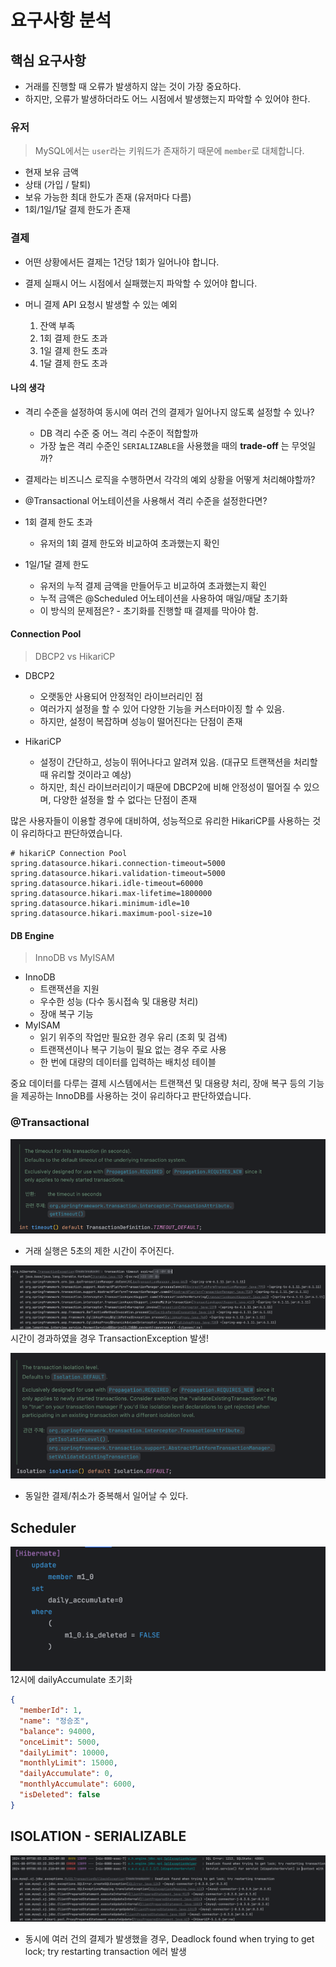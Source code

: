 # 요구사항 분석

## 핵심 요구사항

- 거래를 진행할 때 오류가 발생하지 않는 것이 가장 중요하다.
- 하지만, 오류가 발생하더라도 어느 시점에서 발생했는지 파악할 수 있어야 한다.

### 유저

> MySQL에서는 `user`라는 키워드가 존재하기 때문에 `member`로 대체합니다.

- 현재 보유 금액
- 상태 (가입 / 탈퇴)
- 보유 가능한 최대 한도가 존재 (유저마다 다름)
- 1회/1일/1달 결제 한도가 존재

### 결제

- 어떤 상황에서든 결제는 1건당 1회가 일어나야 합니다.
- 결제 실패시 어느 시점에서 실패했는지 파악할 수 있어야 합니다.

- 머니 결제 API 요청시 발생할 수 있는 예외
  1. 잔액 부족
  2. 1회 결제 한도 초과
  3. 1일 결제 한도 초과
  4. 1달 결제 한도 초과


#### 나의 생각

- 격리 수준을 설정하여 동시에 여러 건의 결제가 일어나지 않도록 설정할 수 있나?
    - DB 격리 수준 중 어느 격리 수준이 적합할까
    - 가장 높은 격리 수준인 `SERIALIZABLE`을 사용했을 때의 **trade-off** 는 무엇일까?
- 결제라는 비즈니스 로직을 수행하면서 각각의 예외 상황을 어떻게 처리해야할까?
- @Transactional 어노테이션을 사용해서 격리 수준을 설정한다면?


- 1회 결제 한도 초과
  - 유저의 1회 결제 한도와 비교하여 초과했는지 확인

- 1일/1달 결제 한도
  - 유저의 누적 결제 금액을 만들어두고 비교하여 초과했는지 확인
  - 누적 금액은 @Scheduled 어노테이션을 사용하여 매일/매달 초기화
  - 이 방식의 문제점은? - 초기화를 진행할 때 결제를 막아야 함.

#### Connection Pool

> DBCP2 vs HikariCP

- DBCP2
  - 오랫동안 사용되어 안정적인 라이브러리인 점
  - 여러가지 설정을 할 수 있어 다양한 기능을 커스터마이징 할 수 있음.
  - 하지만, 설정이 복잡하며 성능이 떨어진다는 단점이 존재

- HikariCP
  - 설정이 간단하고, 성능이 뛰어나다고 알려져 있음. (대규모 트랜잭션을 처리할 때 유리할 것이라고 예상)
  - 하지만, 최신 라이브러리이기 때문에 DBCP2에 비해 안정성이 떨어질 수 있으며, 다양한 설정을 할 수 없다는 단점이 존재

많은 사용자들이 이용할 경우에 대비하여, 성능적으로 유리한 HikariCP를 사용하는 것이 유리하다고 판단하였습니다.

```properties
# hikariCP Connection Pool
spring.datasource.hikari.connection-timeout=5000
spring.datasource.hikari.validation-timeout=5000
spring.datasource.hikari.idle-timeout=60000
spring.datasource.hikari.max-lifetime=1800000
spring.datasource.hikari.minimum-idle=10
spring.datasource.hikari.maximum-pool-size=10
```

#### DB Engine

> InnoDB vs MyISAM

- InnoDB
  - 트랜잭션을 지원
  - 우수한 성능 (다수 동시접속 및 대용량 처리)
  - 장애 복구 기능
- MyISAM
  - 읽기 위주의 작업만 필요한 경우 유리 (조회 및 검색)
  - 트랜잭션이나 복구 기능이 필요 없는 경우 주로 사용
  - 한 번에 대량의 데이터를 입력하는 배치성 테이블 

중요 데이터를 다루는 결제 시스템에서는 트랜잭션 및 대용량 처리, 장애 복구 등의 기능을 제공하는 InnoDB를 사용하는 것이 유리하다고 판단하였습니다.

### @Transactional

![img.png](timeout.png)
- 거래 실행은 5초의 제한 시간이 주어진다.

![img.png](timeout2.png)
시간이 경과하였을 경우 TransactionException 발생!

![img.png](isolation.png)
- 동일한 결제/취소가 중복해서 일어날 수 있다.

## Scheduler 
![img_1.png](daily_scheduler.png)
12시에 dailyAccumulate 초기화

```json
{
  "memberId": 1,
  "name": "정승조",
  "balance": 94000,
  "onceLimit": 5000,
  "dailyLimit": 10000,
  "monthlyLimit": 15000,
  "dailyAccumulate": 0,
  "monthlyAccumulate": 6000,
  "isDeleted": false
}
```

## ISOLATION - SERIALIZABLE

![img_2.png](isolation2.png)

- 동시에 여러 건의 결제가 발생했을 경우, Deadlock found when trying to get lock; try restarting transaction 에러 발생
